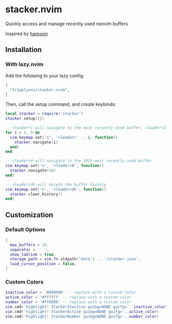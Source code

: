 # stacker.nvim

Quickly access and manage recently used neovim buffers

Inspired by [harpoon](https://github.com/ThePrimeagen/harpoon)

## Installation

### With lazy.nvim

Add the following to your lazy config:

```lua
{
  "tripplyons/stacker.nvim",
}
```

Then, call the setup command, and create keybinds:

```lua
local stacker = require('stacker')
stacker.setup({})

-- <leader>1 will navigate to the most recently used buffer, <leader>2 for 2nd most recently used buffer, etc.
for i = 1, 9 do
  vim.keymap.set('n', '<leader>' .. i, function()
    stacker.navigate(i)
  end)
end

-- <leader>0 will navigate to the 10th most recently used buffer
vim.keymap.set('n', '<leader>0', function()
  stacker.navigate(10)
end)

-- <leader>dh will delete the buffer history
vim.keymap.set('n', '<leader>dh', function()
  stacker.clear_history()
end)
```

## Customization

### Default Options

```lua
{
  max_buffers = 10,
  separator = '  ',
  show_tabline = true,
  storage_path = vim.fn.stdpath('data') .. '/stacker.json',
  load_cursor_position = false,
}
```

### Custom Colors

```lua
inactive_color = '#808080' -- replace with a custom color
active_color = '#ffffff' -- replace with a custom color
number_color = '#ff0000' -- replace with a custom color
vim.cmd('highlight! StackerInactive guibg=NONE guifg='..inactive_color)
vim.cmd('highlight! StackerActive guibg=NONE guifg='..active_color)
vim.cmd('highlight! StackerNumber guibg=NONE guifg='..number_color)
```
